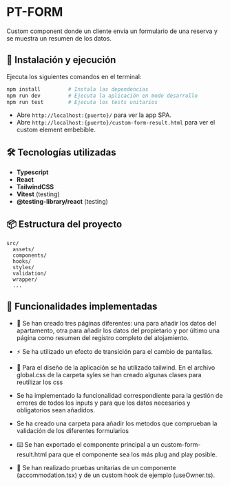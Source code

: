 # PT-FORM

Custom component donde un cliente envía un formulario de una reserva y se muestra un resumen de los datos.

## 🚀 Instalación y ejecución

Ejecuta los siguientes comandos en el terminal:

```bash
npm install         # Instala las dependencias
npm run dev         # Ejecuta la aplicación en modo desarrollo
npm run test        # Ejecuta los tests unitarios
```

- Abre `http://localhost:{puerto}/` para ver la app SPA.
- Abre `http://localhost:{puerto}/custom-form-result.html` para ver el custom element embebible.

## 🛠️ Tecnologías utilizadas

- **Typescript**
- **React**
- **TailwindCSS**
- **Vitest** (testing)
- **@testing-library/react** (testing)

## 📦 Estructura del proyecto

```
src/
  assets/
  components/
  hooks/
  styles/
  validation/
  wrapper/
  ...
```

## 📝 Funcionalidades implementadas

- 📄 Se han creado tres páginas diferentes: una para añadir los datos del apartamento, otra para añadir los datos del propietario y por último una página como resumen del registro completo del alojamiento.

- ⚡ Se ha utilizado un efecto de transición para el cambio de pantallas.

- 🎨 Para el diseño de la aplicación se ha utilizado tailwind. En el archivo global.css de la carpeta syles se han creado algunas clases para reutilizar los css

- Se ha implementado la funcionalidad correspondiente para la gestión de errores de todos los inputs y para que los datos necesarios y obligatorios sean añadidos.

- Se ha creado una carpeta para añadir los metodos que comprueban la validación de los diferentes formularios

- ⌨️ Se han exportado el componente principal a un custom-form-result.html para que el componente sea los más plug and play posible.

- 🧪 Se han realizado pruebas unitarias de un componente (accommodation.tsx) y de un custom hook de ejemplo (useOwner.ts).
